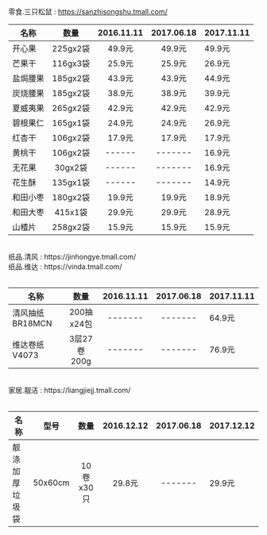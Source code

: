 零食.三只松鼠 : https://sanzhisongshu.tmall.com/<br>

| 名称 |  数量  | 2016.11.11 | 2017.06.18 | 2017.11.11 |
| --- |  :---: | :-------: | :---------: | --------- |
| 开心果 | 225gx2袋 | 49.9元 | 49.9元 | 49.9元 |
| 芒果干 | 116gx3袋 | 25.9元 | 25.9元 | 26.9元 |
| 盐焗腰果 | 185gx2袋 | 43.9元 | 43.9元 | 44.9元 |
| 炭烧腰果 | 185gx2袋 | 38.9元 | 38.9元 | 39.9元 |
| 夏威夷果 | 265gx2袋 | 42.9元 | 42.9元 | 42.9元 |
| 碧根果仁 | 165gx1袋 | 24.9元 | 24.9元 | 26.9元 |
| 红杏干 | 106gx2袋 | 17.9元 | 17.9元 | 17.9元 |
| 黄桃干 | 106gx2袋 | ------ | ------- | 16.9元 |
| 无花果 | 30gx2袋 | ------ | ------- | 16.9元 |
| 花生酥 | 135gx1袋 | ------ | ------- | 14.9元 |
| 和田小枣 | 180gx2袋 | 19.9元 | 19.9元 | 18.9元 |
| 和田大枣 | 415x1袋 | 29.9元 | 29.9元 | 28.9元 |
| 山楂片 | 258gx2袋 | 15.9元 | 15.9元 | 15.9元 |

<br>
纸品.清风 : https://jinhongye.tmall.com/<br>
纸品.维达 : https://vinda.tmall.com/<br><br>

| 名称 |  数量  | 2016.11.11 | 2017.06.18 | 2017.11.11 |
| --- |  :---: | :-------: | :---------: | --------- |
| 清风抽纸BR18MCN | 200抽x24包 | ------- | ------- | 64.9元 |
| 维达卷纸V4073 | 3层27卷200g | ------- | ------- | 76.9元 |

<br>
家居.靓洁 : https://liangjiejj.tmall.com/<br><br>

| 名称 |  型号  |  数量  | 2016.12.12 | 2017.06.18 | 2017.12.12 |
| --- |  :---: |  :---: | :-------: | :---------: | --------- |
| 靓涤加厚垃圾袋 | 50x60cm | 10卷x30只 | 29.8元 | ------- | 29.9元 |

  




